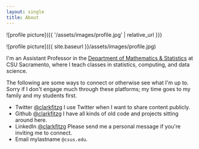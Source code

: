 ```yaml
---
layout: single
title: About
---
```


<!--
![profile picture]({{ site.url }}/assets/images/profile.jpg)
![profile picture](/assets/images/profile.jpg)

This works, but is super ugly and unwieldy.
Do I have to do this with every relative link?
-->
![profile picture]({{ '/assets/images/profile.jpg' | relative_url }})

![profile picture]({{ site.baseurl }}/assets/images/profile.jpg)

I'm an Assistant Professor in the [Department of Mathematics & Statistics](https://www.csus.edu/college/natural-sciences-mathematics/mathematics-statistics/) at CSU Sacramento, where I teach classes in statistics, computing, and data science.

The following are some ways to connect or otherwise see what I'm up to.
Sorry if I don't engage much through these platforms; my time goes to my family and my students first.

- Twitter [@clarkfitzg](https://twitter.com/clarkfitzg)
    I use Twitter when I want to share content publicly.
- Github [@clarkfitzg](https://github.com/clarkfitzg)
    I have all kinds of old code and projects sitting around here.
- LinkedIn [@clarkfitzg](https://www.linkedin.com/in/clarkfitzg/)
    Please send me a personal message if you're inviting me to connect.
- Email mylastname `@csus.edu`.
